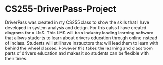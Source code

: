 # CS255-DriverPass-Project
DriverPass was created in my CS255 class to show the skills that I have developed in system analysis and design. 
For this calss I have created diagrams for a LMS. This LMS will be a industry leading learning software that allows
students to learn about drivers education through online instead of inclass. Students will still have instructors
that will lead them to learn with behind the wheel classes. However this takes the learning and classroom parts of 
drivers education and makes it so students can be flexible with their times. 
